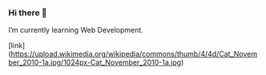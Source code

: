 ### Hi there 👋

I’m currently learning Web Development.

[link] (https://upload.wikimedia.org/wikipedia/commons/thumb/4/4d/Cat_November_2010-1a.jpg/1024px-Cat_November_2010-1a.jpg)

<!--
**malgosiam/malgosiam** is a ✨ _special_ ✨ repository because its `README.md` (this file) appears on your GitHub profile.

Here are some ideas to get you started:

- 🔭 I’m currently working on ...
- 🌱 I’m currently learning ...
- 👯 I’m looking to collaborate on ...
- 🤔 I’m looking for help with ...
- 💬 Ask me about ...
- 📫 How to reach me: ...
- 😄 Pronouns: ...
- ⚡ Fun fact: ...
-->
